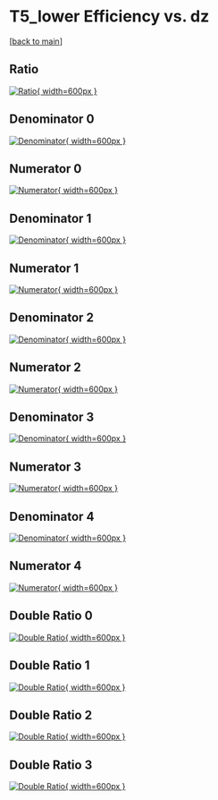 # T5_lower Efficiency vs. dz

[[back to main](./)]



## Ratio

[![Ratio](../mtv/var/T5_lower_base_0_-1_eff_dz.png){ width=600px }](../mtv/var/T5_lower_base_0_-1_eff_dz.pdf)

## Denominator 0

[![Denominator](../mtv/den/T5_lower_base_0_-1_eff_dz_den0.png){ width=600px }](../mtv/den/T5_lower_base_0_-1_eff_dz_den0.pdf)

## Numerator 0

[![Numerator](../mtv/num/T5_lower_base_0_-1_eff_dz_num0.png){ width=600px }](../mtv/num/T5_lower_base_0_-1_eff_dz_num0.pdf)

## Denominator 1

[![Denominator](../mtv/den/T5_lower_base_0_-1_eff_dz_den1.png){ width=600px }](../mtv/den/T5_lower_base_0_-1_eff_dz_den1.pdf)

## Numerator 1

[![Numerator](../mtv/num/T5_lower_base_0_-1_eff_dz_num1.png){ width=600px }](../mtv/num/T5_lower_base_0_-1_eff_dz_num1.pdf)

## Denominator 2

[![Denominator](../mtv/den/T5_lower_base_0_-1_eff_dz_den2.png){ width=600px }](../mtv/den/T5_lower_base_0_-1_eff_dz_den2.pdf)

## Numerator 2

[![Numerator](../mtv/num/T5_lower_base_0_-1_eff_dz_num2.png){ width=600px }](../mtv/num/T5_lower_base_0_-1_eff_dz_num2.pdf)

## Denominator 3

[![Denominator](../mtv/den/T5_lower_base_0_-1_eff_dz_den3.png){ width=600px }](../mtv/den/T5_lower_base_0_-1_eff_dz_den3.pdf)

## Numerator 3

[![Numerator](../mtv/num/T5_lower_base_0_-1_eff_dz_num3.png){ width=600px }](../mtv/num/T5_lower_base_0_-1_eff_dz_num3.pdf)

## Denominator 4

[![Denominator](../mtv/den/T5_lower_base_0_-1_eff_dz_den4.png){ width=600px }](../mtv/den/T5_lower_base_0_-1_eff_dz_den4.pdf)

## Numerator 4

[![Numerator](../mtv/num/T5_lower_base_0_-1_eff_dz_num4.png){ width=600px }](../mtv/num/T5_lower_base_0_-1_eff_dz_num4.pdf)

## Double Ratio 0

[![Double Ratio](../mtv/ratio/T5_lower_base_0_-1_eff_dz_ratio0.png){ width=600px }](../mtv/ratio/T5_lower_base_0_-1_eff_dz_ratio0.pdf)

## Double Ratio 1

[![Double Ratio](../mtv/ratio/T5_lower_base_0_-1_eff_dz_ratio1.png){ width=600px }](../mtv/ratio/T5_lower_base_0_-1_eff_dz_ratio1.pdf)

## Double Ratio 2

[![Double Ratio](../mtv/ratio/T5_lower_base_0_-1_eff_dz_ratio2.png){ width=600px }](../mtv/ratio/T5_lower_base_0_-1_eff_dz_ratio2.pdf)

## Double Ratio 3

[![Double Ratio](../mtv/ratio/T5_lower_base_0_-1_eff_dz_ratio3.png){ width=600px }](../mtv/ratio/T5_lower_base_0_-1_eff_dz_ratio3.pdf)

